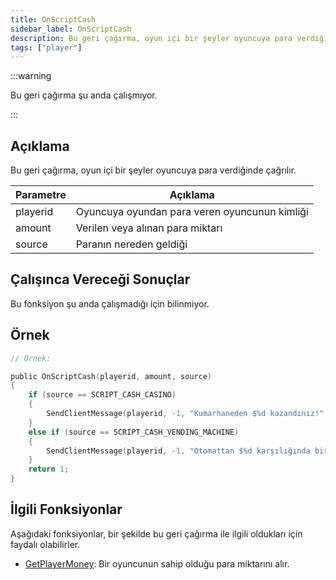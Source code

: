 ```yaml
---
title: OnScriptCash
sidebar_label: OnScriptCash
description: Bu geri çağırma, oyun içi bir şeyler oyuncuya para verdiğinde çağrılır.
tags: ["player"]
---
```


:::warning

Bu geri çağırma şu anda çalışmıyor.

:::

## Açıklama

Bu geri çağırma, oyun içi bir şeyler oyuncuya para verdiğinde çağrılır.

| Parametre       | Açıklama                                         |
|----------|--------------------------------------------------|
| playerid | Oyuncuya oyundan para veren oyuncunun kimliği    |
| amount   | Verilen veya alınan para miktarı                 |
| source   | Paranın nereden geldiği                          |

## Çalışınca Vereceği Sonuçlar

Bu fonksiyon şu anda çalışmadığı için bilinmiyor.

## Örnek

```c
// Örnek:

public OnScriptCash(playerid, amount, source)
{
    if (source == SCRIPT_CASH_CASINO)
    {
        SendClientMessage(playerid, -1, "Kumarhaneden $%d kazandınız!", amount);
    }
    else if (source == SCRIPT_CASH_VENDING_MACHINE)
    {
        SendClientMessage(playerid, -1, "Otomattan $%d karşılığında bir kola aldınız", amount);
    }
    return 1;
}
```

## İlgili Fonksiyonlar

Aşağıdaki fonksiyonlar, bir şekilde bu geri çağırma ile ilgili oldukları için faydalı olabilirler.

- [GetPlayerMoney](../functions/GetPlayerMoney): Bir oyuncunun sahip olduğu para miktarını alır.
